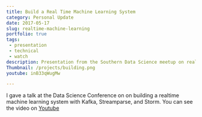 ```yaml
---
title: Build a Real Time Machine Learning System
category: Personal Update
date: 2017-05-17
slug: realtime-machine-learning
portfolio: true
tags:
 - presentation
 - technical
 - watch
description: Presentation from the Southern Data Science meetup on real time machine learning with Kafka, Streamparse, and Storm.
Thumbnail: /projects/building.png
youtube: inB33qWugMw

---
```


I gave a talk at the Data Science Conference on on building a realtime machine learning system with Kafka, Streamparse, and Storm. You can see the video on [Youtube](https://www.youtube.com/watch?v=inB33qWugMw)
